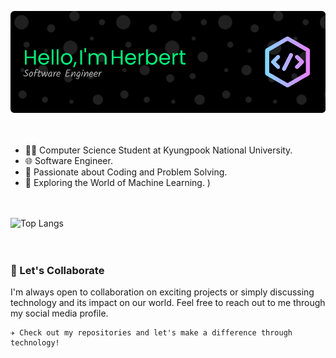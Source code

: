 <!--
### Hello 👋
I'm Herbert.
-->

![Header](./github-header-image.png)<br><br><br>

- 👨‍🎓 Computer Science Student at Kyungpook National University.
- 🌐 Software Engineer.
- 🚀 Passionate about Coding and Problem Solving.
- 🤖 Exploring the World of Machine Learning. )<br><br><br>

<!--
**Getsug/Getsug** is a ✨ _special_ ✨ repository because its `README.md` (this file) appears on your GitHub profile.

Here are some ideas to get you started:

- 🔭 I’m currently working on ...
- 🌱 I’m currently learning ...
- 👯 I’m looking to collaborate on ...
- 🤔 I’m looking for help with ...
- 💬 Ask me about ...
- 📫 How to reach me: ...
- 😄 Pronouns: ...
- ⚡ Fun fact: ...
-->
![Top Langs](https://github-readme-stats.vercel.app/api/top-langs/?username=Getsug&hide_progress=true) <br><br><br>

<!--
### 🌱 Currently Learning 
I’m currently learning and working on exciting projects to further enhance my skills.
-->

<!--
### 🚀 Here's a glimpse of what you can find on my GitHub:

🔧 Featured Repositories
[Fashion Model](https://github.com/Getsug/fashion-model) 
Project 1 Name - Highlight any personal or academic projects that demonstrate your skills and interests.

🤖 Machine Learning

[Fashion Model](https://github.com/Getsug/fashion-model) 
Machine Learning Project 2 - Share your passion for machine learning with details on your latest experiments.
-->


### 🌟 Let's Collaborate

I'm always open to collaboration on exciting projects or simply discussing technology and its impact on our world. Feel free to reach out to me through my social media profile.

    ✈ Check out my repositories and let's make a difference through technology!

